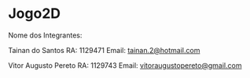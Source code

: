 # Jogo2D
Nome dos Integrantes:

Tainan do Santos
RA: 1129471
Email: tainan.2@hotmail.com


Vitor Augusto Pereto
RA: 1129743
Email: vitoraugustopereto@gmail.com


